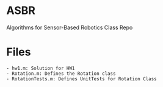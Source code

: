# ASBR
 Algorithms for Sensor-Based Robotics Class Repo

# Files
    - hw1.m: Solution for HW1
    - Rotation.m: Defines the Rotation class
    - RotationTests.m: Defines UnitTests for Rotation Class